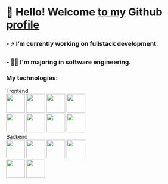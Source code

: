 # 👋 Hello! Welcome [to my]() Github [profile]()
### - ⚡ I’m currently working on fullstack development. <br>
### - 👨‍🎓 I'm majoring in software engineering.
<div>
	<h3> My technologies: </h3>
  	<span>Frontend</span><br>
  	<img src="https://cdn.jsdelivr.net/gh/devicons/devicon/icons/html5/html5-original.svg" width="50px"/>
  	<img src="https://cdn.jsdelivr.net/gh/devicons/devicon/icons/css3/css3-original.svg" width="50px"/>
	<img src="https://cdn.jsdelivr.net/gh/devicons/devicon/icons/javascript/javascript-plain.svg" width="50px"/>
	<img src="https://cdn.jsdelivr.net/gh/devicons/devicon/icons/bootstrap/bootstrap-original.svg" width="50px"/>
  	<br>
	<img src="https://cdn.jsdelivr.net/gh/devicons/devicon/icons/vuejs/vuejs-original.svg" width="50px"/>
        <img src="https://cdn.jsdelivr.net/gh/devicons/devicon/icons/nuxtjs/nuxtjs-original.svg" width="50px"/>
	<img src="https://cdn.jsdelivr.net/gh/devicons/devicon/icons/react/react-original.svg" width="50px"/>
	<img src="https://cdn.jsdelivr.net/gh/devicons/devicon/icons/angularjs/angularjs-original.svg" width="50px"/>
	<br>
    	<span>Backend</span>
	<br>
    	<img src="https://cdn.jsdelivr.net/gh/devicons/devicon/icons/php/php-original.svg" width="50px"/>
    	<img src="https://cdn.jsdelivr.net/gh/devicons/devicon/icons/laravel/laravel-plain.svg" width="50px"/>
	<img src="https://cdn.jsdelivr.net/gh/devicons/devicon/icons/nodejs/nodejs-original.svg" width="50px"/>
	<img src="https://cdn.jsdelivr.net/gh/devicons/devicon/icons/typescript/typescript-original.svg" width="50px"/>
	<br>
    	<img src="https://cdn.jsdelivr.net/gh/devicons/devicon/icons/mysql/mysql-original-wordmark.svg" width="50px"/>
	<img src="https://cdn.jsdelivr.net/gh/devicons/devicon/icons/oracle/oracle-original.svg"  width="50px"/>
</div>
